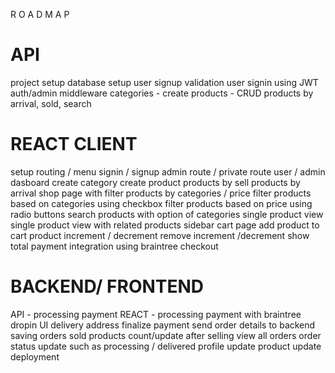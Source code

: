 R O A D  M A P

API
=================================
project setup
database setup
user signup
validation
user signin using JWT
auth/admin middleware
categories - create
products - CRUD
products by arrival, sold, search

REACT CLIENT
=================================
setup
routing / menu
signin / signup
admin route / private route
user / admin dasboard
create category
create product
products by sell
products by arrival
shop page with filter products by categories / price
filter products based on categories using checkbox
filter products based on price using radio buttons
search products with option of categories
single product view
single product view with related products sidebar
cart page
add product to cart
product increment / decrement
remove increment /decrement
show total
payment integration using braintree
checkout

BACKEND/ FRONTEND
=================================
API - processing payment
REACT - processing payment with braintree dropin UI
delivery address
finalize payment
send order details to backend
saving orders
sold products count/update after selling
view all orders
order status update such as processing / delivered
profile update
product update
deployment
